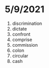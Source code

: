 # 5/9/2021

1. discrimination
2. dictate
3. confront
4. comprise
5. commission
6. colon
7. circular
8. cash
